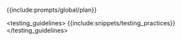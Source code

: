 {{include:prompts/global/plan}}

<testing_guidelines>
{{include:snippets/testing_practices}}
</testing_guidelines>